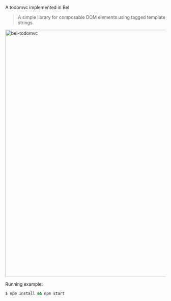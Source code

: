 A todomvc implemented in Bel

> A simple library for composable DOM elements using tagged template strings.

<img width="775" alt="bel-todomvc" src="https://cloud.githubusercontent.com/assets/1183541/13562839/a9a0a9b4-e490-11e5-9808-1b406414af06.png">

Running example:

```sh
$ npm install && npm start
```
